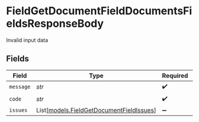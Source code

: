 # FieldGetDocumentFieldDocumentsFieldsResponseBody

Invalid input data


## Fields

| Field                                                                                | Type                                                                                 | Required                                                                             | Description                                                                          |
| ------------------------------------------------------------------------------------ | ------------------------------------------------------------------------------------ | ------------------------------------------------------------------------------------ | ------------------------------------------------------------------------------------ |
| `message`                                                                            | *str*                                                                                | :heavy_check_mark:                                                                   | N/A                                                                                  |
| `code`                                                                               | *str*                                                                                | :heavy_check_mark:                                                                   | N/A                                                                                  |
| `issues`                                                                             | List[[models.FieldGetDocumentFieldIssues](../models/fieldgetdocumentfieldissues.md)] | :heavy_minus_sign:                                                                   | N/A                                                                                  |